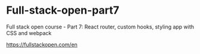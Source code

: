 # Full-stack-open-part7
Full stack open course - Part 7: React router, custom hooks, styling app with CSS and webpack

https://fullstackopen.com/en